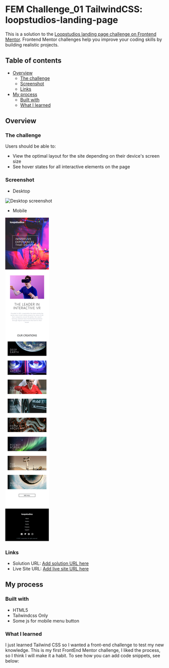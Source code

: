 # FEM Challenge_01 TailwindCSS: loopstudios-landing-page

This is a solution to the [Loopstudios landing page challenge on Frontend Mentor](https://www.frontendmentor.io/challenges/loopstudios-landing-page-N88J5Onjw). Frontend Mentor challenges help you improve your coding skills by building realistic projects. 

## Table of contents

- [Overview](#overview)
  - [The challenge](#the-challenge)
  - [Screenshot](#screenshot)
  - [Links](#links)
- [My process](#my-process)
  - [Built with](#built-with)
  - [What I learned](#what-i-learned)



## Overview

### The challenge

Users should be able to:

- View the optimal layout for the site depending on their device's screen size
- See hover states for all interactive elements on the page

### Screenshot
- Desktop

![Desktop screenshot](images/My%20solution%20desktop%20screencapture.png)

- Mobile

![Mobile screenshot](images/My%20solution%20mobile%20screencapture.png)



### Links

- Solution URL: [Add solution URL here](https://your-solution-url.com)
- Live Site URL: [Add live site URL here](https://your-live-site-url.com)

## My process

### Built with

- HTML5
- Tailwindcss Only
- Some js for mobile menu button


### What I learned

I just learned Tailwind CSS so I wanted a front-end challenge to test my new knowledge.
This is my first FrontEnd Mentor challenge, I liked the process, so I think I will make it a habit.
To see how you can add code snippets, see below:

